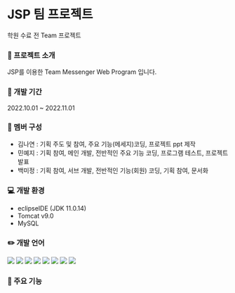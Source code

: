 # JSP 팀 프로젝트

학원 수료 전 Team 프로젝트

### :newspaper: 프로젝트 소개

JSP를 이용한 Team Messenger Web Program 입니다.

### :calendar: 개발 기간

2022.10.01 ~ 2022.11.01

### :woman: 멤버 구성
- 김나연 : 기획 주도 및 참여, 주요 기능(메세지)코딩, 프로젝트 ppt 제작 
- 민예지 : 기획 참여, 메인 개발, 전반적인 주요 기능 코딩, 프로그램 테스트, 프로젝트 발표  
- 백미정 : 기획 참여, 서브 개발, 전반적인 기능(회원) 코딩, 기획 참여, 문서화


### :computer: 개발 환경
- eclipseIDE (JDK 11.0.14)
- Tomcat v9.0
- MySQL


### :pencil2: 개발 언어
  <img src="https://img.shields.io/badge/html5-E34F26?style=for-the-badge&logo=html5&logoColor=white"> <img src="https://img.shields.io/badge/css-1572B6?style=for-the-badge&logo=css3&logoColor=white"> <img src="https://img.shields.io/badge/bootstrap-7952B3?style=for-the-badge&logo=bootstrap&logoColor=white"> <img src="https://img.shields.io/badge/javascript-F7DF1E?style=for-the-badge&logo=javascript&logoColor=black"> <img src="https://img.shields.io/badge/jquery-0769AD?style=for-the-badge&logo=jquery&logoColor=white"> <img src="https://img.shields.io/badge/java-007396?style=for-the-badge&logo=java&logoColor=white"> <img src="https://img.shields.io/badge/jsp-F7DF1E?style=for-the-badge&logo=java&logoColor=white"> <img src="https://img.shields.io/badge/SQL-4FC08D?style=for-the-badge&logo=java&logoColor=white"> 


### :tulip: 주요 기능

